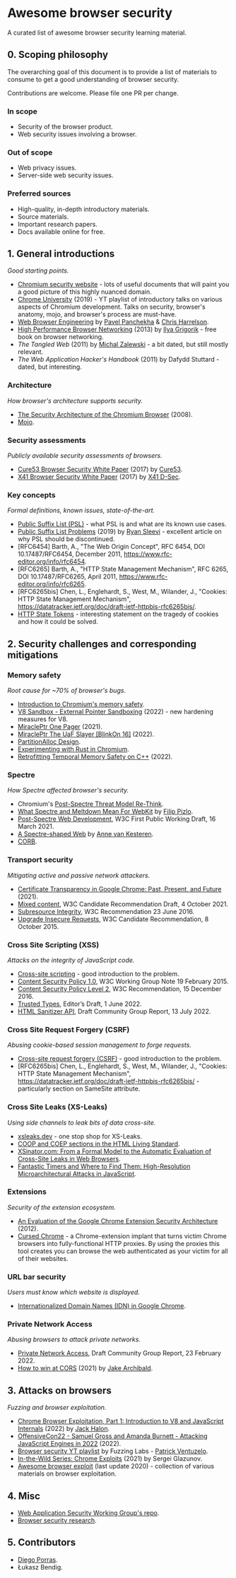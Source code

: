 # Awesome browser security
A curated list of awesome browser security learning material. 

## 0. Scoping philosophy

The overarching goal of this document is to provide a list of materials to consume to get a good understanding of browser security. 

Contributions are welcome. Please file one PR per change. 

### In scope

* Security of the browser product. 
* Web security issues involving a browser. 

### Out of scope

* Web privacy issues. 
* Server-side web security issues. 

### Preferred sources

* High-quality, in-depth introductory materials. 
* Source materials. 
* Important research papers. 
* Docs available online for free. 

## 1. General introductions
_Good starting points._

* [Chromium security website](https://www.chromium.org/Home/chromium-security/) - lots of useful documents that will paint you a good picture of this highly nuanced domain. 
* [Chrome University](https://www.youtube.com/watch?v=kNzoswFIU9M&list=PLNYkxOF6rcICgS7eFJrGDhMBwWtdTgzpx) (2019) - YT playlist of introductory talks on various aspects of Chromium development. Talks on security, browser's anatomy, mojo, and browser's process are must-have. 
* [Web Browser Engineering](https://browser.engineering/) by [Pavel Panchekha](https://pavpanchekha.com/) & [Chris Harrelson](https://twitter.com/chrishtr). 
* [High Performance Browser Networking](https://hpbn.co/) (2013) by [Ilya Grigorik](https://twitter.com/igrigorik) - free book on browser networking. 
* _The Tangled Web_ (2011) by [Michal Zalewski](https://twitter.com/lcamtuf) - a bit dated, but still mostly relevant. 
* _The Web Application Hacker's Handbook_ (2011) by Dafydd Stuttard - dated, but interesting. 

### Architecture
_How browser's architecture supports security._

* [The Security Architecture of the Chromium Browser](https://seclab.stanford.edu/websec/chromium/chromium-security-architecture.pdf) (2008). 
* [Mojo](https://chromium.googlesource.com/chromium/src.git/+/master/mojo/README.md). 

### Security assessments
_Publicly available security assessments of browsers._

* [Cure53 Browser Security White Paper](https://cure53.de/browser-security-whitepaper.pdf) (2017) by [Cure53](https://cure53.de/). 
* [X41 Browser Security White Paper](https://browser-security.x41-dsec.de/X41-Browser-Security-White-Paper.pdf) (2017) by [X41 D-Sec](https://x41-dsec.de/). 

### Key concepts
_Formal definitions, known issues, state-of-the-art._

* [Public Suffix List (PSL)](https://publicsuffix.org/learn/) - what PSL is and what are its known use cases. 
* [Public Suffix List Problems](https://github.com/sleevi/psl-problems) (2019) by [Ryan Sleevi](https://twitter.com/sleevi_) - excellent article on why PSL should be discontinued. 
* [RFC6454] Barth, A., "The Web Origin Concept", RFC 6454, DOI 10.17487/RFC6454, December 2011, <https://www.rfc-editor.org/info/rfc6454>.
* [RFC6265] Barth, A., "HTTP State Management Mechanism", RFC 6265, DOI 10.17487/RFC6265, April 2011, <https://www.rfc-editor.org/info/rfc6265>.
* [RFC6265bis] Chen, L., Englehardt, S., West, M., Wilander, J., "Cookies: HTTP State Management Mechanism", <https://datatracker.ietf.org/doc/draft-ietf-httpbis-rfc6265bis/>. 
* [HTTP State Tokens](https://mikewest.github.io/http-state-tokens/draft-west-http-state-tokens.html) - interesting statement on the tragedy of cookies and how it could be solved. 

## 2. Security challenges and corresponding mitigations

### Memory safety
_Root cause for ~70% of browser's bugs_. 

* [Introduction to Chromium's memory safety](https://www.chromium.org/Home/chromium-security/memory-safety/). 
* [V8 Sandbox - External Pointer Sandboxing](https://docs.google.com/document/d/1V3sxltuFjjhp_6grGHgfqZNK57qfzGzme0QTk0IXDHk/edit#heading=h.xzptrog8pyxf) (2022)  - new hardening measures for V8. 
* [MiraclePtr One Pager](https://docs.google.com/document/d/1pnnOAIz_DMWDI4oIOFoMAqLnf_MZ2GsrJNb_dbQ3ZBg/edit) (2021). 
* [MiraclePtr The UaF Slayer [BlinkOn 16]](https://www.youtube.com/watch?v=WhI1NWbGvpE) (2022). 
* [PartitionAlloc Design](https://chromium.googlesource.com/chromium/src/+/master/base/allocator/partition_allocator/PartitionAlloc.md). 
* [Experimenting with Rust in Chromium](https://chromium.googlesource.com/chromium/src/+/refs/heads/main/docs/security/rust-toolchain.md). 
* [Retrofitting Temporal Memory Safety on C++](https://security.googleblog.com/2022/05/retrofitting-temporal-memory-safety-on-c.html) (2022). 

### Spectre
_How Spectre affected browser's security._ 

* Chromium's [Post-Spectre Threat Model Re-Think](https://chromium.googlesource.com/chromium/src/+/master/docs/security/side-channel-threat-model.md). 
* [What Spectre and Meltdown Mean For WebKit](https://webkit.org/blog/8048/what-spectre-and-meltdown-mean-for-webkit/) by [Filip Pizlo](https://twitter.com/filpizlo). 
* [Post-Spectre Web Development](https://www.w3.org/TR/post-spectre-webdev/), W3C First Public Working Draft, 16 March 2021. 
* [A Spectre-shaped Web](https://docs.google.com/presentation/d/1sadl7jTrBIECCanuqSrNndnDr82NGW1yyuXFT1Dc7SQ/edit#slide=id.p) by [Anne van Kesteren](https://twitter.com/annevk). 
* [CORB](https://www.chromium.org/Home/chromium-security/corb-for-developers/). 

### Transport security
_Mitigating active and passive network attackers._

* [Certificate Transparency in Google Chrome: Past, Present, and Future](https://ieeexplore.ieee.org/stamp/stamp.jsp?tp=&arnumber=9592820) (2021). 
* [Mixed content](https://www.w3.org/TR/mixed-content/), W3C Candidate Recommendation Draft, 4 October 2021. 
* [Subresource Integrity](https://www.w3.org/TR/SRI/), W3C Recommendation 23 June 2016. 
* [Upgrade Insecure Requests](https://www.w3.org/TR/upgrade-insecure-requests/), W3C Candidate Recommendation, 8 October 2015. 

### Cross Site Scripting (XSS)
_Attacks on the integrity of JavaScript code._

* [Cross-site scripting](https://portswigger.net/web-security/cross-site-scripting) - good introduction to the problem. 
* [Content Security Policy 1.0](https://www.w3.org/TR/CSP1/), W3C Working Group Note 19 February 2015. 
* [Content Security Policy Level 2](https://www.w3.org/TR/CSP2/), W3C Recommendation, 15 December 2016. 
* [Trusted Types](https://w3c.github.io/webappsec-trusted-types/dist/spec/), Editor’s Draft, 1 June 2022. 
* [HTML Sanitizer API](https://wicg.github.io/sanitizer-api/), Draft Community Group Report, 13 July 2022. 

### Cross Site Request Forgery (CSRF)
_Abusing cookie-based session management to forge requests._

* [Cross-site request forgery (CSRF)](https://portswigger.net/web-security/csrf) - good introduction to the problem. 
* [RFC6265bis] Chen, L., Englehardt, S., West, M., Wilander, J., "Cookies: HTTP State Management Mechanism", <https://datatracker.ietf.org/doc/draft-ietf-httpbis-rfc6265bis/> - particularly section on SameSite attribute. 

### Cross Site Leaks (XS-Leaks)
_Using side channels to leak bits of data cross-site._

* [xsleaks.dev](https://xsleaks.dev) - one stop shop for XS-Leaks. 
* [COOP and COEP sections in the HTML Living Standard](https://html.spec.whatwg.org/multipage/origin.html). 
* [XSinator.com: From a Formal Model to the Automatic Evaluation of Cross-Site Leaks in Web Browsers](https://xsinator.com/paper.pdf). 
* [Fantastic Timers and Where to Find Them: High-Resolution Microarchitectural Attacks in JavaScript](https://gruss.cc/files/fantastictimers.pdf). 

### Extensions
_Security of the extension ecosystem._

* [An Evaluation of the Google Chrome Extension Security Architecture](https://www.usenix.org/system/files/conference/usenixsecurity12/sec12-final177_0.pdf) (2012). 
* [Cursed Chrome](https://github.com/mandatoryprogrammer/CursedChrome) - a Chrome-extension implant that turns victim Chrome browsers into fully-functional HTTP proxies. By using the proxies this tool creates you can browse the web authenticated as your victim for all of their websites. 

### URL bar security
_Users must know which website is displayed._

* [Internationalized Domain Names (IDN) in Google Chrome](https://chromium.googlesource.com/chromium/src/+/main/docs/idn.md). 

### Private Network Access
_Abusing browsers to attack private networks._

* [Private Network Access](https://wicg.github.io/private-network-access/), Draft Community Group Report, 23 February 2022. 
* [How to win at CORS](https://jakearchibald.com/2021/cors/) (2021) by [Jake Archibald](https://twitter.com/jaffathecake). 

## 3. Attacks on browsers 
_Fuzzing and browser exploitation._

* [Chrome Browser Exploitation, Part 1: Introduction to V8 and JavaScript Internals](https://jhalon.github.io/chrome-browser-exploitation-1/) (2022) by [Jack Halon](https://twitter.com/jack_halon). 
* [OffensiveCon22 - Samuel Gross and Amanda Burnett - Attacking JavaScript Engines in 2022](https://www.youtube.com/watch?v=FK2-1FAbbXA) (2022). 
* [Browser security YT playlist](https://www.youtube.com/playlist?list=PLa-iO6ehPFJhcRggmOu5kUv60vqF9CDOk) by Fuzzing Labs - [Patrick Ventuzelo](https://twitter.com/Pat_Ventuzelo). 
* [In-the-Wild Series: Chrome Exploits](https://googleprojectzero.blogspot.com/2021/01/in-wild-series-chrome-exploits.html) (2021) by Sergei Glazunov. 
* [Awesome browser exploit](https://github.com/Escapingbug/awesome-browser-exploit) (last update 2020) - collection of various materials on browser exploitation. 

## 4. Misc

* [Web Application Security Working Group's repo](https://github.com/w3c/webappsec). 
* [Browser security research](https://github.com/security-prince/Browser-Security-Research/). 

## 5. Contributors

* [Diego Porras](https://www.linkedin.com/in/daporras/). 
* Łukasz Bendig. 
